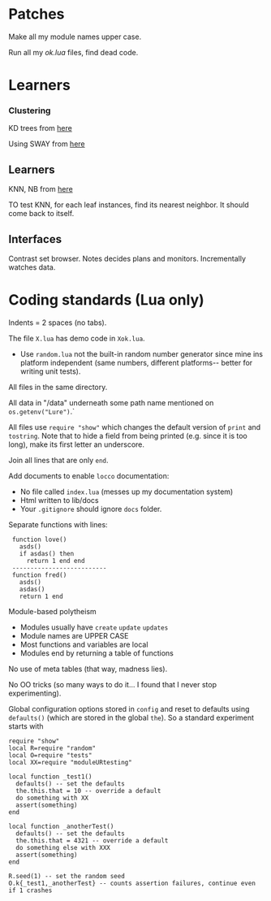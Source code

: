 # Patches

Make all my module names upper case.

Run all my *ok.lua* files, find dead code.

# Learners

### Clustering

KD trees from [here](http://scipy-cookbook.readthedocs.io/items/KDTree_example.html)

Using SWAY from [here](https://github.com/txt/ase16/blob/master/src/ase.py#L1100,L1135)

## Learners

KNN, NB from [here](https://github.com/txt/ase16/blob/master/src/ase.py#L917,L955)

TO test KNN, for each leaf instances, find its nearest neighbor. It should come back to itself.

## Interfaces

Contrast set browser. Notes decides plans and monitors. Incrementally watches data.

# Coding standards (Lua only)

Indents = 2 spaces (no tabs).

The file `X.lua` has demo code in `Xok.lua`.
- Use `random.lua` not the built-in random number generator since mine ins platform independent
  (same numbers, different platforms-- better for writing unit tests).

All files in the same directory.

All data in "/data" underneath some path name mentioned on `os.getenv("Lure")`.`

All files use `require "show"` which changes the default version of `print` and `tostring`. Note
that to hide a field from being printed (e.g. since it is too long), make its first letter an underscore.

Join all lines that are only  `end`.

Add documents to enable `locco` documentation:

- No file called `index.lua` (messes up my documentation system)
- Html written to lib/docs
- Your `.gitignore` should ignore `docs` folder.

Separate functions with lines:

     function love()
       asds()
       if asdas() then
         return 1 end end
     --------------------------
     function fred()
       asds()
       asdas()
       return 1 end

Module-based polytheism

- Modules usually have `create` `update` `updates`
- Module names are UPPER CASE
- Most functions and variables are local
- Modules end by returning a table of functions

No use of meta tables (that way, madness lies).

No OO tricks (so many ways to do it... I found that I never stop experimenting).

Global configuration options stored in `config` and reset to defaults using `defaults()`
(which are stored in the global `the`). So
a standard experiment starts with

    require "show"
    local R=require "random"
    local O=require "tests"
    local XX=require "moduleURtesting"

    local function _test1()
      defaults() -- set the defaults
      the.this.that = 10 -- override a default
      do something with XX
      assert(something)
    end 

    local function _anotherTest()
      defaults() -- set the defaults
      the.this.that = 4321 -- override a default
      do something else with XXX
      assert(something)
    end 

    R.seed(1) -- set the random seed
    O.k{_test1,_anotherTest} -- counts assertion failures, continue even if 1 crashes
